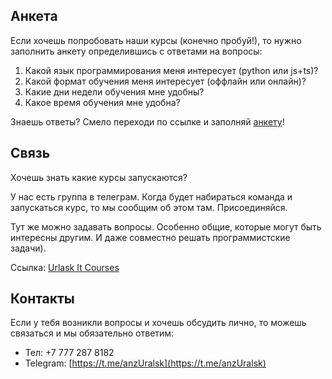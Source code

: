## Анкета

Если хочешь попробовать наши курсы (конечно пробуй!), то нужно заполнить анкету определившись с ответами на вопросы:
1. Какой язык программирования меня интересует (python или js+ts)?
1. Какой формат обучения меня интересует (оффлайн или онлайн)?
1. Какие дни недели обучения мне удобны?
1. Какое время обучения мне удобна?

Знаешь ответы? Смело переходи по ссылке и заполняй [анкету](https://forms.gle/Mwm6J3CvHakJBcrGA)!

## Связь
Хочешь знать какие курсы запускаются?

У нас есть группа в телеграм. Когда будет набираться команда и запускаться курс, то мы сообщим об этом там. Присоединяйся.

Тут же можно задавать вопросы. Особенно общие, которые могут быть интересны другим. И даже совместно решать программистские задачи).

Ссылка: [Urlask It Courses](https://t.me/uralsk_it_courses)

## Контакты

Если у тебя возникли вопросы и хочешь обсудить лично, то можешь связаться и мы обязательно ответим:
- Тел: +7 777 287 8182
- Telegram: [https://t.me/anzUralsk](https://t.me/anzUralsk)
